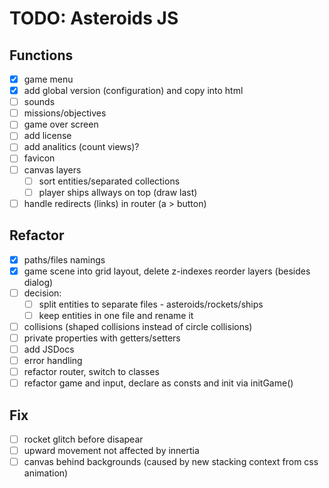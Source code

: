 # TODO: Asteroids JS

## Functions

- [x] game menu
- [x] add global version (configuration) and copy into html
- [ ] sounds
- [ ] missions/objectives
- [ ] game over screen
- [ ] add license
- [ ] add analitics (count views)?
- [ ] favicon
- [ ] canvas layers
  - [ ] sort entities/separated collections
  - [ ] player ships allways on top (draw last)
- [ ] handle redirects (links) in router (a > button)

## Refactor

- [x] paths/files namings
- [x] game scene into grid layout, delete z-indexes reorder layers (besides dialog)
- [ ] decision:
  - [ ] split entities to separate files - asteroids/rockets/ships
  - [ ] keep entities in one file and rename it
- [ ] collisions (shaped collisions instead of circle collisions)
- [ ] private properties with getters/setters
- [ ] add JSDocs
- [ ] error handling
- [ ] refactor router, switch to classes
- [ ] refactor game and input, declare as consts and init via initGame()

## Fix

- [ ] rocket glitch before disapear
- [ ] upward movement not affected by innertia
- [ ] canvas behind backgrounds (caused by new stacking context from css animation)
